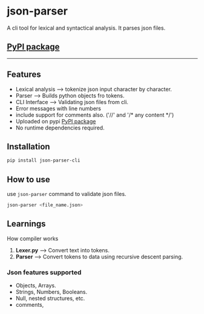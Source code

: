 # json-parser
A cli tool for lexical and syntactical analysis. It parses json files.
## [PyPI package](https://pypi.org/project/json-parser-cli/)

---

## Features
- Lexical analysis --> tokenize json input character by character.
- Parser --> Builds python objects fro tokens.
- CLI Interface --> Validating json files from cli.
- Error messages with line numbers
- include support for comments also. ('//' and '/* any content */')
- Uploaded on pypi [PyPI package](https://pypi.org/project/json-parser-cli/)
- No runtime dependencies required.

## Installation
```bash
pip install json-parser-cli
```

## How to use
use ```json-parser``` command to validate json files.
```bash
json-parser <file_name.json>
```

## Learnings
How compiler works

1. **Lexer.py** --> Convert text into tokens.
2. **Parser** --> Convert tokens to data using recursive descent parsing.

### Json features supported
- Objects, Arrays.
- Strings, Numbers, Booleans.
- Null, nested structures, etc.
- comments, 


<!-- 
### For my testing
```bash
python3 -m json_parser.test_runner
``` -->